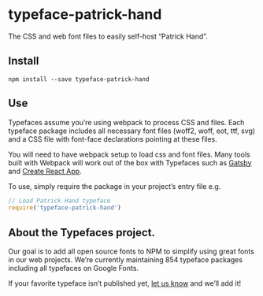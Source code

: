 
# typeface-patrick-hand

The CSS and web font files to easily self-host “Patrick Hand”.

## Install

`npm install --save typeface-patrick-hand`

## Use

Typefaces assume you’re using webpack to process CSS and files. Each typeface
package includes all necessary font files (woff2, woff, eot, ttf, svg) and
a CSS file with font-face declarations pointing at these files.

You will need to have webpack setup to load css and font files. Many tools built
with Webpack will work out of the box with Typefaces such as [Gatsby](https://github.com/gatsbyjs/gatsby)
and [Create React App](https://github.com/facebookincubator/create-react-app).

To use, simply require the package in your project’s entry file e.g.

```javascript
// Load Patrick Hand typeface
require('typeface-patrick-hand')
```

## About the Typefaces project.

Our goal is to add all open source fonts to NPM to simplify using great fonts in
our web projects. We’re currently maintaining 854 typeface packages
including all typefaces on Google Fonts.

If your favorite typeface isn’t published yet, [let us know](https://github.com/KyleAMathews/typefaces)
and we’ll add it!
